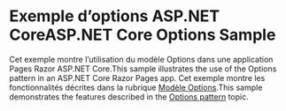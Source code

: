 # <a name="aspnet-core-options-sample"></a><span data-ttu-id="2491f-101">Exemple d’options ASP.NET Core</span><span class="sxs-lookup"><span data-stu-id="2491f-101">ASP.NET Core Options Sample</span></span>

<span data-ttu-id="2491f-102">Cet exemple montre l’utilisation du modèle Options dans une application Pages Razor ASP.NET Core.</span><span class="sxs-lookup"><span data-stu-id="2491f-102">This sample illustrates the use of the Options pattern in an ASP.NET Core Razor Pages app.</span></span> <span data-ttu-id="2491f-103">Cet exemple montre les fonctionnalités décrites dans la rubrique [Modèle Options](https://docs.microsoft.com/aspnet/core/fundamentals/configuration/options).</span><span class="sxs-lookup"><span data-stu-id="2491f-103">This sample demonstrates the features described in the [Options pattern](https://docs.microsoft.com/aspnet/core/fundamentals/configuration/options) topic.</span></span>
